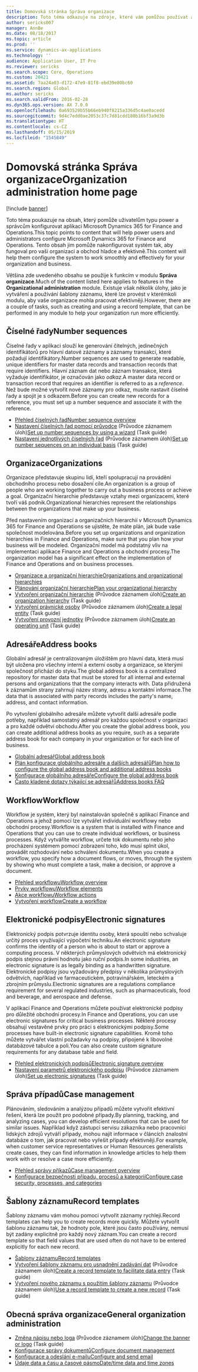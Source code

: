 ```yaml
---
title: Domovská stránka Správa organizace
description: Toto téma odkazuje na zdroje, které vám pomůžou používat aplikaci Microsoft Dynamics 365 for Finance and Operations ve vaší organizaci.
author: sericks007
manager: AnnBe
ms.date: 08/18/2017
ms.topic: article
ms.prod: ''
ms.service: dynamics-ax-applications
ms.technology: ''
audience: Application User, IT Pro
ms.reviewer: sericks
ms.search.scope: Core, Operations
ms.custom: 20421
ms.assetid: 7aa24a03-d172-47e9-81f8-ebd39e80bc60
ms.search.region: Global
ms.author: sericks
ms.search.validFrom: 2016-02-28
ms.dyn365.ops.version: AX 7.0.0
ms.openlocfilehash: 0a693529b55b66eb940f8215a336d5c4ae0acedd
ms.sourcegitcommit: 9d4c7edd0ae2053c37c7d81cdd180b16bf3a9d3b
ms.translationtype: HT
ms.contentlocale: cs-CZ
ms.lasthandoff: 05/15/2019
ms.locfileid: "1545849"
---
```

# <a name="organization-administration-home-page"></a><span data-ttu-id="ce5d9-103">Domovská stránka Správa organizace</span><span class="sxs-lookup"><span data-stu-id="ce5d9-103">Organization administration home page</span></span>

[!include [banner](../includes/banner.md)]

<span data-ttu-id="ce5d9-104">Toto téma poukazuje na obsah, který pomůže uživatelům typu power a správcům konfigurovat aplikaci Microsoft Dynamics 365 for Finance and Operations.</span><span class="sxs-lookup"><span data-stu-id="ce5d9-104">This topic points to content that will help power users and administrators configure Microsoft Dynamics 365 for Finance and Operations.</span></span> <span data-ttu-id="ce5d9-105">Tento obsah jim pomůže nakonfigurovat systém tak, aby fungoval pro vaši organizaci a obchod hladce a efektivně.</span><span class="sxs-lookup"><span data-stu-id="ce5d9-105">This content will help them configure the system to work smoothly and effectively for your organization and business.</span></span>

<span data-ttu-id="ce5d9-106">Většina zde uvedeného obsahu se použije k funkcím v modulu **Správa organizace**.</span><span class="sxs-lookup"><span data-stu-id="ce5d9-106">Much of the content listed here applies to features in the **Organizational administration** module.</span></span> <span data-ttu-id="ce5d9-107">Existuje však několik úlohy, jako je vytváření a používání šablony záznamu, které lze provést v kterémkoli modulu, aby vaše organizace mohla pracovat efektivněji.</span><span class="sxs-lookup"><span data-stu-id="ce5d9-107">However, there are a couple of tasks, such as creating and using a record template, that can be performed in any module to help your organization run more efficiently.</span></span>

## <a name="number-sequences"></a><span data-ttu-id="ce5d9-108">Číselné řady</span><span class="sxs-lookup"><span data-stu-id="ce5d9-108">Number sequences</span></span>

<span data-ttu-id="ce5d9-109">Číselné řady v aplikaci slouží ke generování čitelných, jedinečných identifikátorů pro hlavní datové záznamy a záznamy transakcí, které požadují identifikátory.</span><span class="sxs-lookup"><span data-stu-id="ce5d9-109">Number sequences are used to generate readable, unique identifiers for master data records and transaction records that require identifiers.</span></span> <span data-ttu-id="ce5d9-110">Hlavní záznam dat nebo záznam transakce, která vyžaduje identifikátor, je označován jako *odkaz*.</span><span class="sxs-lookup"><span data-stu-id="ce5d9-110">A master data record or transaction record that requires an identifier is referred to as a *reference*.</span></span> <span data-ttu-id="ce5d9-111">Než bude možné vytvořit nové záznamy pro odkaz, musíte nastavit číselné řady a spojit je s odkazem.</span><span class="sxs-lookup"><span data-stu-id="ce5d9-111">Before you can create new records for a reference, you must set up a number sequence and associate it with the reference.</span></span>

- [<span data-ttu-id="ce5d9-112">Přehled číselných řad</span><span class="sxs-lookup"><span data-stu-id="ce5d9-112">Number sequence overview</span></span>](number-sequence-overview.md)
- <span data-ttu-id="ce5d9-113">[Nastavení číselných řad pomocí průvodce](tasks/set-up-number-sequences-wizard.md) (Průvodce záznamem úloh)</span><span class="sxs-lookup"><span data-stu-id="ce5d9-113">[Set up number sequences by using a wizard](tasks/set-up-number-sequences-wizard.md) (Task guide)</span></span>
- <span data-ttu-id="ce5d9-114">[Nastavení jednotlivých číselných řad](tasks/set-up-number-sequences-individual-basis.md) (Průvodce záznamem úloh)</span><span class="sxs-lookup"><span data-stu-id="ce5d9-114">[Set up number sequences on an individual basis](tasks/set-up-number-sequences-individual-basis.md) (Task guide)</span></span>

## <a name="organizations"></a><span data-ttu-id="ce5d9-115">Organizace</span><span class="sxs-lookup"><span data-stu-id="ce5d9-115">Organizations</span></span>

<span data-ttu-id="ce5d9-116">Organizace představuje skupinu lidí, kteří spolupracují na provádění obchodního procesu nebo dosažení cíle.</span><span class="sxs-lookup"><span data-stu-id="ce5d9-116">An organization is a group of people who are working together to carry out a business process or achieve a goal.</span></span> <span data-ttu-id="ce5d9-117">Organizační hierarchie představuje vztahy mezi organizacemi, které tvoří váš podnik.</span><span class="sxs-lookup"><span data-stu-id="ce5d9-117">Organizational hierarchies represent the relationships between the organizations that make up your business.</span></span>

<span data-ttu-id="ce5d9-118">Před nastavením organizací a organizačních hierarchií v Microsoft Dynamics 365 for Finance and Operations se ujistěte, že máte plán, jak bude vaše společnost modelována.</span><span class="sxs-lookup"><span data-stu-id="ce5d9-118">Before you set up organizations and organization hierarchies in Finance and Operations, make sure that you plan how your business will be modeled.</span></span> <span data-ttu-id="ce5d9-119">Organizační model má podstatný vliv na implementaci aplikace Finance and Operations a obchodní procesy.</span><span class="sxs-lookup"><span data-stu-id="ce5d9-119">The organization model has a significant effect on the implementation of Finance and Operations and on business processes.</span></span>

- [<span data-ttu-id="ce5d9-120">Organizace a organizační hierarchie</span><span class="sxs-lookup"><span data-stu-id="ce5d9-120">Organizations and organizational hierarchies</span></span>](organizations-organizational-hierarchies.md)
- [<span data-ttu-id="ce5d9-121">Plánování organizační hierarchie</span><span class="sxs-lookup"><span data-stu-id="ce5d9-121">Plan your organizational hierarchy</span></span>](plan-organizational-hierarchy.md)
- <span data-ttu-id="ce5d9-122">[Vytvoření organizační hierarchie](tasks/create-organization-hierarchy.md) (Průvodce záznamem úloh)</span><span class="sxs-lookup"><span data-stu-id="ce5d9-122">[Create an organization hierarchy](tasks/create-organization-hierarchy.md) (Task guide)</span></span>
- <span data-ttu-id="ce5d9-123">[Vytvoření právnické osoby](tasks/create-legal-entity.md) (Průvodce záznamem úloh)</span><span class="sxs-lookup"><span data-stu-id="ce5d9-123">[Create a legal entity](tasks/create-legal-entity.md) (Task guide)</span></span>
- <span data-ttu-id="ce5d9-124">[Vytvoření provozní jednotky](tasks/create-operating-unit.md) (Průvodce záznamem úloh)</span><span class="sxs-lookup"><span data-stu-id="ce5d9-124">[Create an operating unit](tasks/create-operating-unit.md) (Task guide)</span></span>

## <a name="address-books"></a><span data-ttu-id="ce5d9-125">Adresáře</span><span class="sxs-lookup"><span data-stu-id="ce5d9-125">Address books</span></span>

<span data-ttu-id="ce5d9-126">Globální adresář je centralizovaným úložištěm pro hlavní data, která musí být uložena pro všechny interní a externí osoby a organizace, se kterými společnost přichází do styku.</span><span class="sxs-lookup"><span data-stu-id="ce5d9-126">The global address book is a centralized repository for master data that must be stored for all internal and external persons and organizations that the company interacts with.</span></span> <span data-ttu-id="ce5d9-127">Data přidružená k záznamům strany zahrnují název strany, adresu a kontaktní informace.</span><span class="sxs-lookup"><span data-stu-id="ce5d9-127">The data that is associated with party records includes the party's name, address, and contact information.</span></span>

<span data-ttu-id="ce5d9-128">Po vytvoření globálního adresáře můžete vytvořit další adresáře podle potřeby, například samostatný adresář pro každou společnost v organizaci a pro každé odvětví obchodu.</span><span class="sxs-lookup"><span data-stu-id="ce5d9-128">After you create the global address book, you can create additional address books as you require, such as a separate address book for each company in your organization or for each line of business.</span></span>

- [<span data-ttu-id="ce5d9-129">Globální adresář</span><span class="sxs-lookup"><span data-stu-id="ce5d9-129">Global address book</span></span>](overview-global-address-book.md)
- [<span data-ttu-id="ce5d9-130">Plán konfigurace globálního adresáře a dalších adresářů</span><span class="sxs-lookup"><span data-stu-id="ce5d9-130">Plan how to configure the global address book and additional address books</span></span>](plan-configuration-global-address-book-additional-address-books.md)
- [<span data-ttu-id="ce5d9-131">Konfigurace globálního adresáře</span><span class="sxs-lookup"><span data-stu-id="ce5d9-131">Configure the global address book</span></span>](tasks/configure-global-address-book.md)
- [<span data-ttu-id="ce5d9-132">Často kladené dotazy týkající se adresářů</span><span class="sxs-lookup"><span data-stu-id="ce5d9-132">Address books FAQ</span></span>](qa-address-books.md)

## <a name="workflow"></a><span data-ttu-id="ce5d9-133">Workflow</span><span class="sxs-lookup"><span data-stu-id="ce5d9-133">Workflow</span></span>

<span data-ttu-id="ce5d9-134">Workflow je systém, který byl nainstalován společně s aplikací Finance and Operations a jehož pomocí lze vytvářet individuální workflowy nebo obchodní procesy.</span><span class="sxs-lookup"><span data-stu-id="ce5d9-134">Workflow is a system that is installed with Finance and Operations that you can use to create individual workflows, or business processes.</span></span> <span data-ttu-id="ce5d9-135">Když vytváříte workflow, určete tok dokumentu nebo jeho procházení systémem pomocí zobrazení toho, kdo musí splnit úkol, provádět rozhodování nebo schválení dokumentu.</span><span class="sxs-lookup"><span data-stu-id="ce5d9-135">When you create a workflow, you specify how a document flows, or moves, through the system by showing who must complete a task, make a decision, or approve a document.</span></span>

- [<span data-ttu-id="ce5d9-136">Přehled workflowu</span><span class="sxs-lookup"><span data-stu-id="ce5d9-136">Workflow overview</span></span>](overview-workflow-system.md)
- [<span data-ttu-id="ce5d9-137">Prvky workflowu</span><span class="sxs-lookup"><span data-stu-id="ce5d9-137">Workflow elements</span></span>](workflow-elements.md)
- [<span data-ttu-id="ce5d9-138">Akce workflowu</span><span class="sxs-lookup"><span data-stu-id="ce5d9-138">Workflow actions</span></span>](workflow-actions.md)
- [<span data-ttu-id="ce5d9-139">Vytvoření workflow</span><span class="sxs-lookup"><span data-stu-id="ce5d9-139">Create a workflow</span></span>](create-workflow.md)

## <a name="electronic-signatures"></a><span data-ttu-id="ce5d9-140">Elektronické podpisy</span><span class="sxs-lookup"><span data-stu-id="ce5d9-140">Electronic signatures</span></span>

<span data-ttu-id="ce5d9-141">Elektronický podpis potvrzuje identitu osoby, která spouští nebo schvaluje určitý proces využívající výpočetní techniku.</span><span class="sxs-lookup"><span data-stu-id="ce5d9-141">An electronic signature confirms the identity of a person who is about to start or approve a computing process.</span></span> <span data-ttu-id="ce5d9-142">V některých průmyslových odvětvích má elektronický podpis stejnou právní hodnotu jako ruční podpis.</span><span class="sxs-lookup"><span data-stu-id="ce5d9-142">In some industries, an electronic signature is as legally binding as a handwritten signature.</span></span> <span data-ttu-id="ce5d9-143">Elektronické podpisy jsou vyžadovány předpisy v několika průmyslových odvětvích, například ve farmaceutickém, potravinářském, leteckém a zbrojním průmyslu.</span><span class="sxs-lookup"><span data-stu-id="ce5d9-143">Electronic signatures are a regulations compliance requirement for several regulated industries, such as pharmaceuticals, food and beverage, and aerospace and defense.</span></span>

<span data-ttu-id="ce5d9-144">V aplikaci Finance and Operations můžete používat elektronické podpisy pro důležité obchodní procesy.</span><span class="sxs-lookup"><span data-stu-id="ce5d9-144">In Finance and Operations, you can use electronic signatures for critical business processes.</span></span> <span data-ttu-id="ce5d9-145">Některé procesy obsahují vestavěné prvky pro práci s elektronickými podpisy.</span><span class="sxs-lookup"><span data-stu-id="ce5d9-145">Some processes have built-in electronic signature capabilities.</span></span> <span data-ttu-id="ce5d9-146">Kromě toho můžete vytvářet vlastní požadavky na podpisy, připojené k libovolné databázové tabulce a poli.</span><span class="sxs-lookup"><span data-stu-id="ce5d9-146">You can also create custom signature requirements for any database table and field.</span></span>

- [<span data-ttu-id="ce5d9-147">Přehled elektronických podpisů</span><span class="sxs-lookup"><span data-stu-id="ce5d9-147">Electronic signature overview</span></span>](electronic-signature-overview.md)
- <span data-ttu-id="ce5d9-148">[Nastavení parametrů elektronického podpisu](tasks/set-up-electronic-signatures.md) (Průvodce záznamem úloh)</span><span class="sxs-lookup"><span data-stu-id="ce5d9-148">[Set up electronic signatures](tasks/set-up-electronic-signatures.md) (Task guide)</span></span>

## <a name="case-management"></a><span data-ttu-id="ce5d9-149">Správa případů</span><span class="sxs-lookup"><span data-stu-id="ce5d9-149">Case management</span></span>

<span data-ttu-id="ce5d9-150">Plánováním, sledováním a analýzou případů můžete vytvořit efektivní řešení, která lze použít pro podobné případy.</span><span class="sxs-lookup"><span data-stu-id="ce5d9-150">By planning, tracking, and analyzing cases, you can develop efficient resolutions that can be used for similar issues.</span></span> <span data-ttu-id="ce5d9-151">Například když zástupci servisu zákazníka nebo pracovníci lidských zdrojů vytváří případy, mohou najít informace v článcích znalostní databáze o tom, jak pracovat nebo vyřešit případy efektivněji.</span><span class="sxs-lookup"><span data-stu-id="ce5d9-151">For example, when customer service representatives or Human Resources generalists create cases, they can find information in knowledge articles to help them work with or resolve a case more efficiently.</span></span>

- [<span data-ttu-id="ce5d9-152">Přehled správy příkazů</span><span class="sxs-lookup"><span data-stu-id="ce5d9-152">Case management overview</span></span>](cases.md)
- [<span data-ttu-id="ce5d9-153">Konfigurace bezpečnosti případu, procesů a kategorií</span><span class="sxs-lookup"><span data-stu-id="ce5d9-153">Configure case security, processes, and categories</span></span>](plan-case-management.md)

## <a name="record-templates"></a><span data-ttu-id="ce5d9-154">Šablony záznamu</span><span class="sxs-lookup"><span data-stu-id="ce5d9-154">Record templates</span></span>

<span data-ttu-id="ce5d9-155">Šablony záznamu vám mohou pomoci vytvořit záznamy rychleji.</span><span class="sxs-lookup"><span data-stu-id="ce5d9-155">Record templates can help you to create records more quickly.</span></span> <span data-ttu-id="ce5d9-156">Můžete vytvořit šablonu záznamu tak, že hodnoty pole, které jsou často používány, nemusí být zadány explicitně pro každý nový záznam.</span><span class="sxs-lookup"><span data-stu-id="ce5d9-156">You can create a record template so that field values that are used often do not have to be entered explicitly for each new record.</span></span>

- [<span data-ttu-id="ce5d9-157">Šablony záznamu</span><span class="sxs-lookup"><span data-stu-id="ce5d9-157">Record templates</span></span>](record-templates.md)
- <span data-ttu-id="ce5d9-158">[Vytvoření šablony záznamu pro usnadnění zadávání dat](../../dev-itpro/data-entities/tasks/create-record-template-facilitate-data-entry.md) (Průvodce záznamem úloh)</span><span class="sxs-lookup"><span data-stu-id="ce5d9-158">[Create a record template to facilitate data entry](../../dev-itpro/data-entities/tasks/create-record-template-facilitate-data-entry.md) (Task guide)</span></span>
- <span data-ttu-id="ce5d9-159">[Vytvoření nového záznamu s použitím šablony záznamu](../../dev-itpro/data-entities/tasks/use-record-template-new-record.md) (Průvodce záznamem úloh)</span><span class="sxs-lookup"><span data-stu-id="ce5d9-159">[Use a record template to create a new record](../../dev-itpro/data-entities/tasks/use-record-template-new-record.md) (Task guide)</span></span>

## <a name="general-organization-administration"></a><span data-ttu-id="ce5d9-160">Obecná správa organizace</span><span class="sxs-lookup"><span data-stu-id="ce5d9-160">General organization administration</span></span>

- <span data-ttu-id="ce5d9-161">[Změna nápisu nebo loga](../get-started/tasks/change-banner-or-logo.md) (Průvodce záznamem úloh)</span><span class="sxs-lookup"><span data-stu-id="ce5d9-161">[Change the banner or logo](../get-started/tasks/change-banner-or-logo.md) (Task guide)</span></span>
- [<span data-ttu-id="ce5d9-162">Konfigurace správy dokumentů</span><span class="sxs-lookup"><span data-stu-id="ce5d9-162">Configure document management</span></span>](configure-document-management.md)
- [<span data-ttu-id="ce5d9-163">Konfigurace a odeslání e-mailu</span><span class="sxs-lookup"><span data-stu-id="ce5d9-163">Configure and send email</span></span>](configure-email.md)
- [<span data-ttu-id="ce5d9-164">Údaje data a času a časové pásmo</span><span class="sxs-lookup"><span data-stu-id="ce5d9-164">Date/time data and time zones</span></span>](date-time-zones.md)
